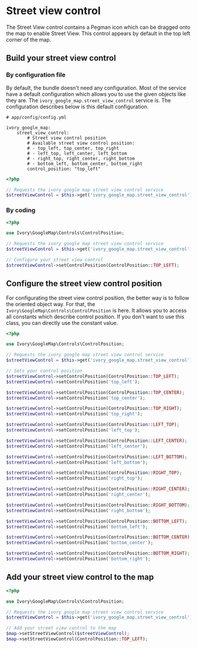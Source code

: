 # Street view control

The Street View control contains a Pegman icon which can be dragged onto the map to enable Street View. This control
appears by default in the top left corner of the map.

## Build your street view control

### By configuration file

By default, the bundle doesn't need any configuration. Most of the service have a default configuration which allows
you to use the given objects like they are. The ``ivory_google_map.street_view_control`` service is. The configuration
describes below is this default configuration.

```
# app/config/config.yml

ivory_google_map:
    street_view_control:
        # Street view control position
        # Available street view control position:
        # - top_left, top_center, top_right
        # - left_top, left_center, left_bottom
        # - right_top, right_center, right_bottom
        # - bottom_left, bottom_center, bottom_right
        control_position: "top_left"
```

``` php
<?php

// Requests the ivory google map street view control service
$streetViewControl = $this->get('ivory_google_map.street_view_control');
```

### By coding

``` php
<?php

use Ivory\GoogleMap\Controls\ControlPosition;

// Requests the ivory google map street view control service
$streetViewControl = $this->get('ivory_google_map.street_view_control');

// Configure your street view control
$streetViewControl->setControlPosition(ControlPosition::TOP_LEFT);
```

## Configure the street view control position

For configurating the street view control position, the better way is to follow the oriented object way. For that, the
``Ivory\GoogleMap\Controls\ControlPosition`` is here. It allows you to access all constants which describe control
position. If you don't want to use this class, you can directly use the constant value.

``` php
<?php

use Ivory\GoogleMap\Controls\ControlPosition;

// Requests the ivory google map street view control service
$streetViewControl = $this->get('ivory_google_map.street_view_control');

// Sets your control position
$streetViewControl->setControlPosition(ControlPosition::TOP_LEFT);
$streetViewControl->setControlPosition('top_left');

$streetViewControl->setControlPosition(ControlPosition::TOP_CENTER);
$streetViewControl->setControlPosition('top_center');

$streetViewControl->setControlPosition(ControlPosition::TOP_RIGHT);
$streetViewControl->setControlPosition('top_right');

$streetViewControl->setControlPosition(ControlPosition::LEFT_TOP);
$streetViewControl->setControlPosition('left_top');

$streetViewControl->setControlPosition(ControlPosition::LEFT_CENTER);
$streetViewControl->setControlPosition('left_center');

$streetViewControl->setControlPosition(ControlPosition::LEFT_BOTTOM);
$streetViewControl->setControlPosition('left_bottom');

$streetViewControl->setControlPosition(ControlPosition::RIGHT_TOP);
$streetViewControl->setControlPosition('right_top');

$streetViewControl->setControlPosition(ControlPosition::RIGHT_CENTER);
$streetViewControl->setControlPosition('right_center');

$streetViewControl->setControlPosition(ControlPosition::RIGHT_BOTTOM);
$streetViewControl->setControlPosition('right_bottom');

$streetViewControl->setControlPosition(ControlPosition::BOTTOM_LEFT);
$streetViewControl->setControlPosition('bottom_left');

$streetViewControl->setControlPosition(ControlPosition::BOTTOM_CENTER);
$streetViewControl->setControlPosition('bottom_center');

$streetViewControl->setControlPosition(ControlPosition::BOTTOM_RIGHT);
$streetViewControl->setControlPosition('bottom_right');
```

## Add your street view control to the map

``` php
<?php

use Ivory\GoogleMap\Controls\ControlPosition;

// Requests the ivory google map street view control service
$streetViewControl = $this->get('ivory_google_map.street_view_control');

// Add your street view control to the map
$map->setStreetViewControl($streetViewControl);
$map->setStreetViewControl(ControlPosition::TOP_LEFT);
```
